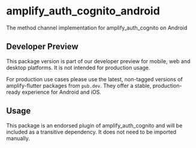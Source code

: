 # amplify_auth_cognito_android

The method channel implementation for amplify_auth_cognito on Android

## Developer Preview

This package version is part of our developer preview for mobile, web and desktop platforms. It is not intended for production usage. 

For production use cases please use the latest, non-tagged versions of amplify-flutter packages from `pub.dev`. They offer a stable, production-ready experience for Android and iOS.

## Usage

This package is an endorsed plugin of amplify_auth_cognito and will be included as a transitive dependency. It does not need to be imported manually.
